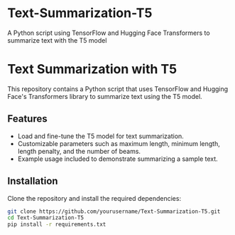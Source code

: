 # Text-Summarization-T5
A Python script using TensorFlow and Hugging Face Transformers to summarize text with the T5 model
# Text Summarization with T5

This repository contains a Python script that uses TensorFlow and Hugging Face's Transformers library to summarize text using the T5 model.

## Features
- Load and fine-tune the T5 model for text summarization.
- Customizable parameters such as maximum length, minimum length, length penalty, and the number of beams.
- Example usage included to demonstrate summarizing a sample text.

## Installation

Clone the repository and install the required dependencies:

```bash
git clone https://github.com/yourusername/Text-Summarization-T5.git
cd Text-Summarization-T5
pip install -r requirements.txt
